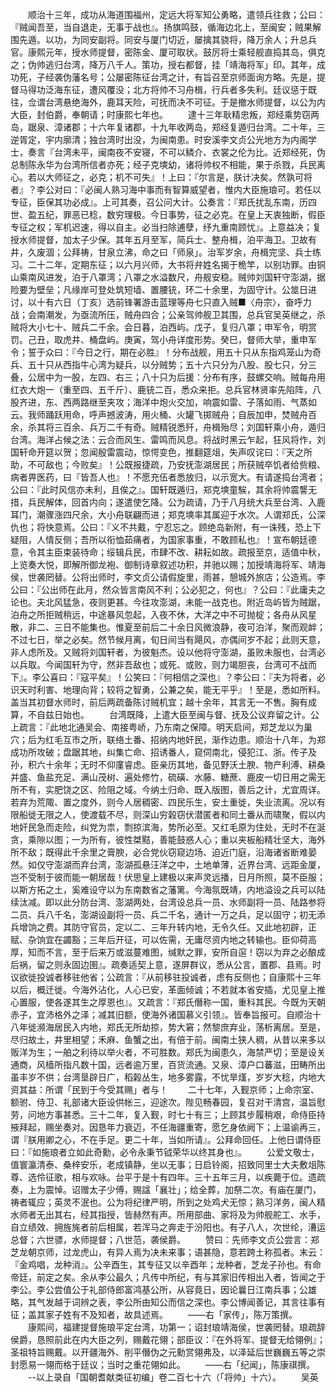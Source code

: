 <!-- { "loadSidebar": true } -->
　　顺治十三年，成功从海道围福州，定远大将军知公勇略，遣领兵往救；公曰：『贼闻吾至，当自退走，无事于战也』。扬旗鸣鼓，循海边北上，至闽安；贼果解围先遁。以功，为同安副将。同安与厦门切近，屡擒其骁将，降万余人；升总兵官。康熙元年，授水师提督，密陈金、厦可取状。鼓厉将士乘轻舰直捣其岛，俱克之；伪帅逃归台湾，降万八千人。策功，授右都督，挂「靖海将军」印。其年，成功死，子经袭伪藩名号；公屡密陈征台湾之计，有旨召至京师面询方略。先是，提督马得功泛海东征，遭风覆没；北方将帅不习舟楫，行兵者多失利。廷议惩于既往，佥谓台湾悬绝海外，鹿耳天险，可抚而决不可征。于是撤水师提督，以公为内大臣，封伯爵，奉朝请；时康熙七年也。
　　逮十三年耿精忠叛，郑经乘势窃两岛，踞泉、漳诸郡；十六年复诸郡，十九年收两岛，郑经复遁归台湾。二十年，三逆胥定，宇内廓清；独台湾时出没，为闽南患。时安溪李文贞公光地方为内阁学士，奏言『台湾未平，闽南夜不安寝，不可以鳞介、衣裳之伦为比。近郑经死，伪总制陈永华为台湾所信者亦死；经子克塽幼，诸将帅权不相能，果于杀戮，兵民离心。若以大师征之，必克；机不可失』！上曰：『尔言是，朕计决矣。然孰可将者』？李公对曰：『必闽人熟习海中事而有智算威望者，惟内大臣施琅可。若任以专征，臣保其功必成』。上可其奏，召公问大计。公奏言：『郑氏扰乱东南，历四世、盈五纪，罪恶已稔，数穷理极。今日事势，征之必克。在皇上天衷独断，假臣专征之权；军机迟速，得以自主。必当扫除逋孽，纾九重南顾忧』。上意益决；复授水师提督，加太子少保。其年五月至军，简兵士、整舟楫，泊平海卫。卫故有井，久废涸；公拜祷，甘泉立沸，命之曰「师泉」。治军岁余，舟楫完坚、兵士练习。二十二年，定期东征；以六月兴师，大书将弁姓名揭于桅竿，以别功罪。由铜山乘南风进发，泊于八罩湾；八罩之水溢数尺，舟舰安稳。贼帅刘国轩守澎湖，据险要为壁垒；凡缘岸可登处筑短墙、置腰铳，环二十余里，为固守计。公筮日进讨，以十有六日（丁亥）选前锋署游击蓝理等舟七只直入贼■〈舟宗〉，奋呼力战；会南潮发，为亟流所压，贼舟四合；公亲驾帅舰卫其围，总兵官吴英继之，杀贼将大小七十、贼兵二千余。会日暮，泊西屿。戊子，复归八罩；申军令，明赏罚。己丑，取虎井、桶盘屿。庚寅，驾小舟详度形势。癸巳，督师大举，重申军令；誓于众曰：『今日之行，期在必胜』！分布战舰，用五十只从东指鸡笼山为奇兵、五十只从西指牛心湾为疑兵，以分贼势；五十六只分为八股、股七只，分三叠，公居中为一股，左四、右三；八十只为后援：分布有序，鼓螺交响。贼每舟用红衣大炮一（重至四、五千斤）、鹿铳二百，悉众来拒。总兵官林贤率先陷阵，八股齐进，东、西两路继至夹攻；海洋中炮火交加，响震如雷、子落如雨、气蒸如云。我师踊跃用命，呼声撼波涛，用火桶、火罐飞掷贼舟；自辰加申，焚贼舟百余，杀其将三百余、兵万二千有奇。贼精锐悉歼，舟楫殆尽；刘国轩乘小舟，遁归台湾。海洋占候之法：云合而风生、雷鸣而风息。将战时黑云乍起，狂风将作，刘国轩命开筵以贺；忽闻殷雷震动，惊愕变色，推翻筵俎，失声叹诧曰：『天之所助，不可敌也；今败矣』！公既报捷疏，乃安抚澎湖居民；所获贼卒饥者给赀粮、病者畀医药，曰『皆吾人也』！不愿充伍者悉放归，以示宽大。有请遂捣台湾者；公曰：『此时风信亦未利，且俟之』。国轩既遁归，郑克塽童騃，其余将帅震讋无措，兵民解体，回首内向；遂遣使乞降。公为疏请，乃于八月统大兵至台湾、入鹿耳门，潮骤涨四尺余，大小舟联翩而进；郑克塽率其属迎于水次。人谓郑氏，公深仇也；将快意焉。公曰：『义不共戴，宁忍忘之。顾绝岛新附，有一诛残，恐上下疑阻，人情反侧；吾所以衔恤茹痛者，为国家事重，不敢顾私也』！宣布朝廷德意，令其主臣束装待命；绥辑兵民，市肆不改、耕耘如故。疏报至京，适值中秋，上览奏大悦，即解所御龙袍、御制诗章叙述功积，并驰以赐；加授靖海将军、靖海侯，世袭罔替。公将出师时，李文贞公请假旋里，雨甚，憩城外旅店；公造焉。李公曰：『公出师在此月，然众皆言南风不利；公必犯之，何也』？公曰：『此庸夫之论也。夫北风猛急，夜则更甚。今往攻澎湖，未能一战克也。附近岛屿皆为贼踞，泊舟之所拒贼稍远，中途暴风忽起，入夜不休，大洋之中不可抛椗；各舟从风星散，非二、三日不能集也。惟夏至前后二十余日风微浪静，夜可泊洋，聚而观衅；不过七日，举之必矣。然节候月离，旬日间当有飓风，亦偶间岁不起；此则天意，非人虑所及。又贼将刘国轩者，为彼魁杰。设以他将守澎湖，虽败未服也，台湾必以兵取。今闻国轩为守，然非吾敌也；或死、或败，则力竭胆丧，台湾可不战而下』。李公喜曰：『寇平矣』！公笑曰：『何相信之深也』？李公曰：『夫为将者，必识天时利害、地理向背；较将之智勇，公兼之矣，能无平乎』！至是，悉如所料。盖当其初督水师时，前后两疏备陈讨贼机宜；越十余年，其言无一不售。胸有成算，不自兹日始也。
　　台湾既降，上遣大臣至闽与督、抚及公议弃留之计。公上疏言：『此地北通吴会、南接粤峤，乃东南之保障。明天启间，郑芝龙以为巢穴；后为红毛互市之所，联络土番、招纳内地奸民，渐作边患。顺治十八年，为郑成功所攻破；盘踞其地，纠集亡命、招诱番人，窥伺南北，侵犯江、浙。传子及孙，积六十余年；无时不仰廑睿虑。臣亲历其地，备见野沃土腴、物产利溥、耕桑并盛、鱼盐充足、满山茂树、遍处修竹，硫磺、水藤、糖蔗、鹿皮一切日用之需无所不有，实肥饶之区、险阻之域。今纳土归命、既入版图，善后之计，尤宜周详。若弃为荒陬、置之度外，则今人居稠密、四民乐生，安土重徙，失业流离。况以有限船徙无限之人，使渡载不尽，则深山穷榖窃伏潜匿者和同土番从而啸聚，假以内地奸民急而走险，纠党为祟，剽掠滨海，势所必至。又红毛原为住处，无时不在涎贪，乘隙以图；一为所有，彼性桀黠，善能鼓惑人心；重以夹板船精壮坚大，海外所不敌；既得此千余里之膏腴，必合党伙窃窥边场、迫近门庭，沿海诸省断难晏然。如仅守澎湖而弃台湾，澎湖孤悬汪洋之中，土地单薄，近界台湾、远距金厦，岂不受制于彼而能一朝居哉！伏思皇上建极以来声灵远播，日月所照，莫不臣服；以斯方拓之土，奚难设守以为东南数省之藩篱。今海氛既靖，内地溢设之兵可以陆续汰减。即以此分防台湾、澎湖两处，台湾设总兵一员、水师副将一员、陆路参将二员、兵八千名，澎湖设副将一员、兵二千名，通计一万之兵，足以固守；初无添兵增饷之费。其防守官员，定以二、三年升转内地，无令久任。又此地初辟，正赋、杂饷宜在蠲豁；三年后开征，可以佐需，无庸尽资内地之转输也。臣仰荷高厚，知而不言，至于后来万或滋蔓难图，缄默之罪，安所自逭！窃以为弃之必酿成后祸，留之则永固边圉』。疏奏适契上意，遂屏群议，悉从公言，置郡、县焉。时议欲徙投诚者移驻他省；公疏言：『从前移驻投诚者，虑有反侧也；自康熙十三年以后，概迁徙。今海外沾化，人心已安，革面倾诚；不若就本省安插，尤见皇上推心置服，使各遂其生之厚恩也』。又疏言：『郑氏僭称一国，重科其民。今既为天朝赤子，宜沛格外之泽；减其旧额，使海外诸国慕义引领』。皆奉旨报可。自顺治十八年徙濒海居民入内地，郑氏无所劫掠，势大窘；然黎庶弃业，荡析离居。至是，尽归故土，井里相望；禾麻、鱼蟹之出，有倍于前。闽南土狭人稠，从昔以来多以贩洋为生；一舶之利待以举火者，不可胜数。郑氏为闽患久，海禁严切；至是设关通商，风樯所指凡数十国，远者逾万里，百货流通。又泉、漳户口蕃滋，田畴所出虽丰岁不供；台湾垦辟日广，稻榖丛生，地多雾露，不忧旱熯，岁岁大稔，内地大资其益：所谓「民到于今受其赐」者与！
　　二十七年，入觐京师；上命宗室、额驸、侍卫、礼部诸大臣设供帐三，迎途次。陛见畅春园，复召对干清宫，温旨慰劳，问地方事甚悉。三十二年，复入觐，时七十有三；上顾其步履稍艰，命侍臣持掖拜起，赐坐奏对。因恳年力衰迈，不任海疆重寄，愿乞身依阙下；上温谕再三，谓『朕用卿之心，不在手足。更二十年，当如所请』。公拜命回任。上他日谓侍臣曰：『如施琅者立如此奇勳，必令永秉节钺荣华以终其身也』。
　　公爱文敬士，值寰瀛清泰、桑梓安乐，老成镇静，坐以无事；日启铃阁，招致同里士大夫敷俎陈尊、选伶征歌，相与欢咏。台平于是十有四年。三十五年三月，以疾薨于位。遗疏奏，上为震悼。诏赠太子少傅，赐諡「襄壮」；给全葬，加祭二次。有庙在厦门，祷者辄应；英灵不泯也。公为将纪律严明，所到之处鸡犬无惊；熟习洋务，闽人精水师者无出其右，经其指授，皆赫然有声。所用部曲、家将及为帅舰舵工、水手，自立绩效、拥旌旄者前后相属，若浑马之奔走于汾阳也。有子八人，次世纶，漕运总督；六世骠，水师提督；八世范，袭侯爵。
　　赞曰：先师李文贞公尝言：郑芝龙朝京师，过龙虎山，有异人焉为决未来事；语甚隐，意若跨土称孤者。末云：『金鸡唱，龙种消』。公辛酉生，其专征又以辛酉年；龙种者，芝龙子孙也。有命帝廷，前定之矣。余从李公最久；凡传中所纪，有与其家旧传相出入者，皆闻之于李公。李公尝值公于礼部侍郎富鸿基公所，从容竟日，因论曩日江南兵事；公雄略，其气发越于词辨之表，李公所由知公而信之深也。李公博闻善记，其言往事有征；盖其家子姓有不及知者，故具述焉。
　　——右「家传」，陈万策撰。
　　康熙间，福建提督施琅平定台湾，功第一；诏封琅靖海侯，世袭罔替。琅疏辞侯爵，恳照前此在内大臣之列，赐戴花翎；部臣议：『在外将军、提督无给翎例』；圣祖特旨赐戴。以开疆海外、削平僭伪之元勳赏翎弗及，以泽延后世巍巍五等之崇封愿易一翎而格于廷议；当时之重花翎如此。
　　——右「纪闻」，陈康祺撰。
　　--以上录自「国朝耆献类征初编」卷二百七十六（「将帅」十六）。
　　吴英
